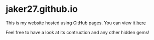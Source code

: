 # jaker27.github.io

This is my website hosted using GitHub pages. You can view it [here](http://www.jakebs.xyz)

Feel free to have a look at its contruction and any other hidden gems!
